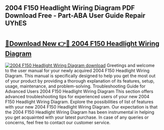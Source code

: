 ## 2004 F150 Headlight Wiring Diagram PDF Download Free - Part-ABA User Guide Repair UYhES

# <h2><a href="http://dflcft.blite.top/?on=2004+F150+Headlight+Wiring+Diagram">🔗Download New 👉🔴 2004 F150 Headlight Wiring Diagram</a></h2>

[![2004 F150 Headlight Wiring Diagram download](https://i.imgur.com/lujVjoI.png)](http://dflcft.blite.top/?on=2004+F150+Headlight+Wiring+Diagram)
Greetings and welcome to the user manual for your newly acquired 2004 F150 Headlight Wiring Diagram. This manual is specifically designed to help you get the most out of your product by providing a thorough explanation of its features, setup, usage, maintenance, and problem-solving. Troubleshooting Guide for Advanced Users 2004 F150 Headlight Wiring Diagram This section offers advanced troubleshooting tips for experienced users of your new 2004 F150 Headlight Wiring Diagram. Explore the possibilities of list of features with your new 2004 F150 Headlight Wiring Diagram. Our expectation is that the 2004 F150 Headlight Wiring Diagram has been instrumental in helping you get acquainted with your latest purchase. In case of any queries or concerns, feel free to contact our customer service.
